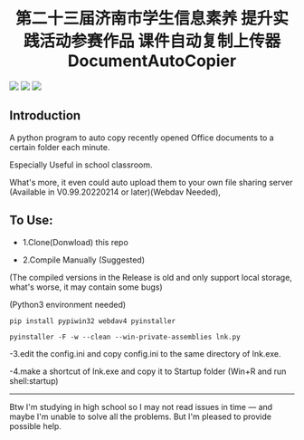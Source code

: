 
<h1 align="center">第二十三届济南市学生信息素养
提升实践活动参赛作品 课件自动复制上传器 DocumentAutoCopier</h1>

![](https://img.shields.io/badge/Latest-0.99.20220227-yellow.svg?style=for-the-badge&logo=superuser)
[![](https://img.shields.io/badge/Author-Mayiyi_A_Beginner-green.svg?style=for-the-badge)](https://space.bilibili.com/162182447)
![](https://img.shields.io/badge/Language-Python-blue.svg?style=for-the-badge&logo=python)

## Introduction

A python program to auto copy recently opened Office documents to a certain folder each minute.

Especially Useful in school classroom.

What's more, it even could auto upload them to your own file sharing server (Available in V0.99.20220214 or later)(Webdav Needed),

## To Use:

- 1.Clone(Donwload) this repo

- 2.Compile Manually (Suggested)

(The compiled versions in the Release is old and only support local storage, what's worse, it may contain some bugs)

(Python3 environment needed)

```
pip install pypiwin32 webdav4 pyinstaller

pyinstaller -F -w --clean --win-private-assemblies lnk.py
```

-3.edit the config.ini and copy config.ini to the same directory of lnk.exe.

-4.make a shortcut of lnk.exe and copy it to Startup folder (Win+R and run shell:startup)

- - -

Btw I'm studying in high school so I may not read issues in time — and maybe I'm unable to solve all the problems. But I'm pleased to provide possible help. 
